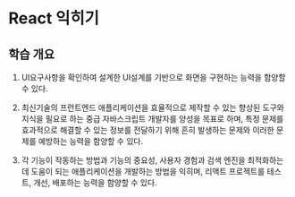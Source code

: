 # React 익히기

## 학습 개요

1. UI요구사항을 확인하여 설계한 UI설계를 기반으로 화면을 구현하는 능력을 함양할 수 있다.

2. 최신기술의 프런트엔드 애플리케이션을 효율적으로 제작할 수 있는 향상된 도구와 지식을 필요로 하는 중급 자바스크립트 개발자를 양성을 목표로 하며, 특정 문제를 효과적으로 해결할 수 있는 정보를 전달하기 위해 흔히 발생하는 문제와 이러한 문제를 예방하는 능력을 함양할 수 있다.

3. 각 기능이 작동하는 방법과 기능의 중요성, 사용자 경험과 검색 엔진을 최적화하는데 도움이 되는 애플리케이션을 개발하는 방법을 익히며, 리액트 프로젝트를 테스트, 개선, 배포하는 능력을 함양할 수 있다.
